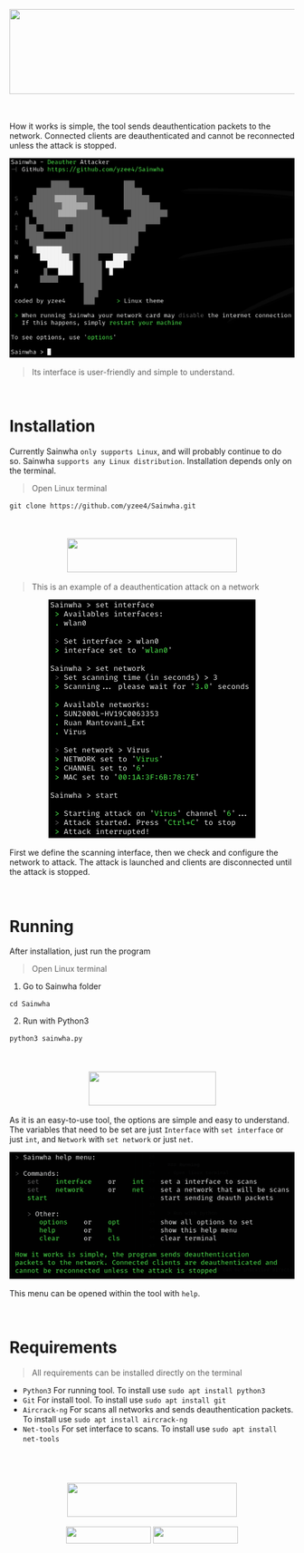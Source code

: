 <p align="center">
  <img src="https://img.shields.io/badge/Sain-Wha-green?colorA=%23000000&colorB=%23006400&style=flat_square" style="width:600px;height:150px;">
</p>

<p align="center" style="text-align: center;">
  <img src="https://img.shields.io/badge/ -gray?style=flat_square" style="width:1000px;height:5px;">
</p>

How it works is simple, the tool sends deauthentication
packets to the network. Connected clients are deauthenticated and 
cannot be reconnected unless the attack is stopped.

<p align="center">
  <img src="docs/Sainwha-1.png" alt="Sainwha">
</p>

> Its interface is user-friendly and simple to understand.

<p align="center" style="text-align: center;">
  <img src="https://img.shields.io/badge/ -gray?style=flat_square" style="width:1000px;height:5px;">
</p>

# Installation

Currently Sainwha ```only supports Linux```, and will probably continue to do so. Sainwha ```supports any Linux distribution```. Installation depends only on the terminal.
> Open Linux terminal
```terminal
git clone https://github.com/yzee4/Sainwha.git
```

<h4></h4>

<p align="center" style="text-align: center;">
  <img src="https://img.shields.io/badge/ -gray?style=flat_square" style="width:1000px;height:5px;">
</p>

<p align="center">
  <img src="https://img.shields.io/badge/Attack_Example-black?style=flat_square" style="width:300px;height:60px;">
</p>

> This is an example of a deauthentication attack on a network

<p align="center" style="text-align: center;">
  <img src="docs/Sainwha-2.png" alt="Sainwha">
</p>

First we define the scanning interface, then we check and configure the network to attack. The attack is launched and clients are disconnected until the attack is stopped.

<p align="center" style="text-align: center;">
  <img src="https://img.shields.io/badge/ -gray?style=flat_square" style="width:1000px;height:5px;">
</p>

# Running
After installation, just run the program
> Open Linux terminal

1. Go to Sainwha folder
```terminal
cd Sainwha
```
2. Run with Python3
```terminal
python3 sainwha.py
```

<p align="center" style="text-align: center;">
  <img src="https://img.shields.io/badge/ -gray?style=flat_square" style="width:1000px;height:5px;">
</p>

<h4></h4>

<p align="center" style="text-align: center;">
  <img src="https://img.shields.io/badge/Instructions-black?style=flat_square" style="width:225px;height:60px;">
</p>

As it is an easy-to-use tool, the options are simple and easy to understand. The variables that need to be set are just ```Interface``` with ```set interface``` or just ```int```, and ```Network``` with ```set network``` or just ```net```.

<p align="center">
  <img src="docs/Sainwha-3.png" alt="Sainwha">
</p>

This menu can be opened within the tool with ```help```.

<p align="center" style="text-align: center;">
  <img src="https://img.shields.io/badge/ -gray?style=flat_square" style="width:1000px;height:5px;">
</p>

# Requirements

> All requirements can be installed directly on the terminal

   - `Python3` For running tool. To install use `sudo apt install python3`
   - `Git` For install tool. To install use `sudo apt install git`
   - `Aircrack-ng` For scans all networks and sends deauthentication packets. To  install use `sudo apt install aircrack-ng`
   - `Net-tools` For set interface to scans. To install use `sudo apt install net-tools`

<h1></h1>

<p align="center" style="text-align: center;">
  <img src="https://img.shields.io/badge/ -gray?style=flat_square" style="width:1000px;height:5px;">
</p>

<p align="center">
  <img src="https://img.shields.io/badge/Thanks for using-black?style=flat_square" style="width:300px;height:60px;">
</p>

<p align="center">
  <img src="https://img.shields.io/badge/Author-yzee4-green?colorA=%23000000&colorB=%23006400&style=flat_square" style="width:150px;height:30px;">
  <img src="https://img.shields.io/badge/License-MIT-green?colorA=%23000000&colorB=%23006400&style=flat_square" style="width:150px;height:30px;">
</p>
